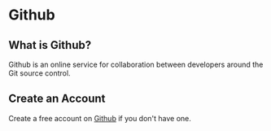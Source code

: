 Github
======

What is Github?
---------------

Github is an online service for collaboration between developers around the Git source control.

Create an Account
-----------------

Create a free account on [Github](https://github.com/signup/free) if you don't have one.




